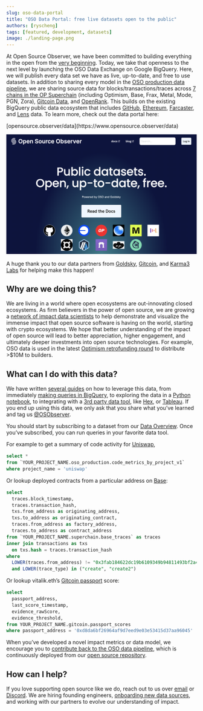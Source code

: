 ```yaml
---
slug: oso-data-portal
title: "OSO Data Portal: free live datasets open to the public"
authors: [ryscheng]
tags: [featured, development, datasets]
image: ./landing-page.png
---
```


At Open Source Observer, we have been committed to building everything
in the open from the
[very beginning](../2023-11-07-open-source-open-data-open-infra.mdx).
Today, we take that openness to the next level by launching the
OSO Data Exchange on Google BigQuery.
Here, we will publish every data set we have as live,
up-to-date, and free to use datasets.
In addition to sharing every model in the
[OSO production data pipeline](https://docs.opensource.observer/docs/integrate/overview/#oso-production-data-pipeline),
we are sharing source data for blocks/transactions/traces across
[7 chains in the OP Superchain](https://docs.opensource.observer/docs/integrate/overview/#superchain-data)
(including Optimism, Base, Frax, Metal, Mode, PGN, Zora),
[Gitcoin Data](https://docs.opensource.observer/docs/integrate/overview/#gitcoin-and-passport-data),
and [OpenRank](https://docs.opensource.observer/docs/integrate/overview/#openrank-data).
This builds on the existing BigQuery public data ecosystem that includes
[GitHub](https://docs.opensource.observer/docs/integrate/overview/#github-data),
[Ethereum](https://docs.opensource.observer/docs/integrate/overview/#ethereum-data),
[Farcaster](https://docs.opensource.observer/docs/integrate/overview/#farcaster-data),
and [Lens](https://docs.opensource.observer/docs/integrate/overview/#lens-data) data.
To learn more, check out the data portal here:

<p style={{"text-align": "center"}}>
[opensource.observer/data](https://www.opensource.observer/data)
</p>

![data portal](./landing-page.png)

<!-- truncate -->

A huge thank you to our data partners from
[Goldsky](https://goldsky.com/),
[Gitcoin](https://www.gitcoin.co/), and
[Karma3 Labs](https://karma3labs.com/) for helping make this happen!

## Why are we doing this?

We are living in a world where open ecosystems are out-innovating closed ecosystems.
As firm believers in the power of open source, we are growing a
[network of impact data scientists](https://docs.opensource.observer/blog/impact-data-scientists)
to help demonstrate and visualize the immense impact that
open source software is having on the world, starting with crypto ecosystems.
We hope that better understanding of the impact of open source will lead to
better appreciation, higher engagement, and ultimately deeper investments
into open source technologies.
For example, OSO data is used in the latest
[Optimism retrofunding round](https://docs.opensource.observer/blog/impact-metrics-rf4-deep-dive)
to distribute >$10M to builders.

## What can I do with this data?

We have written [several guides](https://docs.opensource.observer/docs/integrate/)
on how to leverage this data, from immediately
[making queries in BigQuery](https://docs.opensource.observer/docs/get-started/),
to exploring the data in a
[Python notebook](https://docs.opensource.observer/docs/integrate/python-notebooks),
to integrating with a
[3rd party data tool](https://docs.opensource.observer/docs/integrate/3rd-party),
like [Hex](https://docs.opensource.observer/docs/integrate/3rd-party#hex-example),
or [Tableau](https://cloud.google.com/bigquery/docs/analyze-data-tableau).
If you end up using this data, we only ask that you share what you’ve learned and tag us
[@OSObserver](https://x.com/osobserver).

You should start by subscribing to a dataset from our
[Data Overview](https://docs.opensource.observer/docs/integrate/overview/).
Once you’ve subscribed, you can run queries in your favorite data tool.

For example to get a summary of code activity for
[Uniswap](https://uniswap.org/),

```sql
select *
from `YOUR_PROJECT_NAME.oso_production.code_metrics_by_project_v1`
where project_name = 'uniswap'
```

Or lookup deployed contracts from a particular address on
[Base](https://www.base.org/):

```sql
select
  traces.block_timestamp,
  traces.transaction_hash,
  txs.from_address as originating_address,
  txs.to_address as originating_contract,
  traces.from_address as factory_address,
  traces.to_address as contract_address
from `YOUR_PROJECT_NAME.superchain.base_traces` as traces
inner join transactions as txs
  on txs.hash = traces.transaction_hash
where
  LOWER(traces.from_address) != "0x3fab184622dc19b6109349b94811493bf2a45362"
  and LOWER(trace_type) in ("create", "create2")
```

Or lookup vitalik.eth’s
[Gitcoin passport](https://passport.gitcoin.co/)
score:

```sql
select
  passport_address,
  last_score_timestamp,
  evidence_rawScore,
  evidence_threshold,
from YOUR_PROJECT_NAME.gitcoin.passport_scores
where passport_address = '0xd8da6bf26964af9d7eed9e03e53415d37aa96045'
```

When you’ve developed a novel impact metrics or data model,
we encourage you to
[contribute back to the OSO data pipeline](../../docs/contribute-models/data-models),
which is continuously deployed from our
[open source repository](https://github.com/opensource-observer/oso/).

## How can I help?

If you love supporting open source like we do, reach out to us over
[email](mailto:info@karibalabs.co) or
[Discord](https://www.opensource.observer/discord). We are hiring founding engineers,
[onboarding new data sources](https://docs.opensource.observer/docs/contribute/),
and working with our partners to evolve our understanding of impact.
